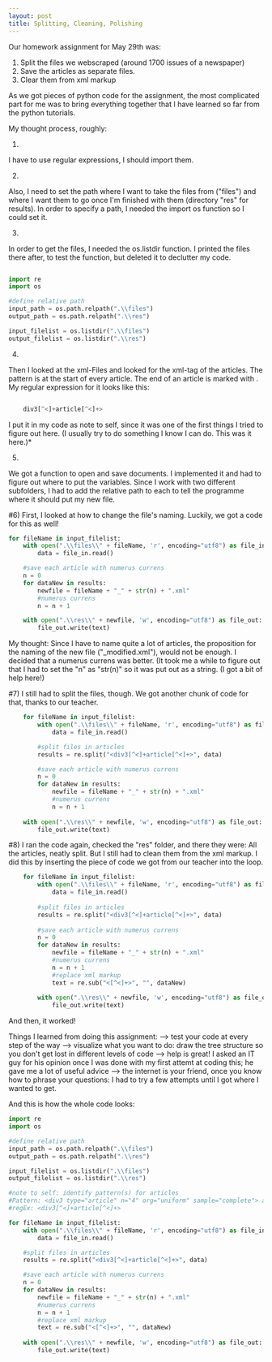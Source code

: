 ```yaml
---
layout: post
title: Splitting, Cleaning, Polishing
---
```


Our homework assignment for May 29th was:
1) Split the files we webscraped (around 1700 issues of a newspaper)
2) Save the articles as separate files.
3) Clear them from xml markup

As we got pieces of python code for the assignment, the most complicated part for me was to bring everything together that I have learned so far from the python tutorials.

My thought process, roughly:

1)
I have to use regular expressions, I should import them.

2)
Also, I need to set the path where I want to take the files from ("files") and where I want them to go once I'm finished with them (directory "res" for results).
In order to specify a path, I needed the import os function so I could set it.

3)
In order to get the files, I needed the os.listdir function. I printed the files there after, to test the function, but deleted it to declutter my code.


```python

import re
import os

#define relative path
input_path = os.path.relpath(".\\files")
output_path = os.path.relpath(".\\res")

input_filelist = os.listdir(".\\files")
output_filelist = os.listdir(".\\res")

```

4)
Then I looked at the xml-Files and looked for the xml-tag of the articles. The pattern is <div3 type="article" n="4" org="uniform" sample="complete"> at the start of every article. The end of an article is marked with </dir3>.
My regular expression for it looks like this:

```python

	div3[^<]+article[^<]+>

```

I put it in my code as note to self, since it was one of the first things I tried to figure out here. (I usually try to do something I know I can do. This was it here.)*

5)
We got a function to open and save documents. I implemented it and had to figure out where to put the variables.
Since I work with two different subfolders, I had to add the relative path to each to tell the programme where it should put my new file.

#6)
First, I looked at how to change the file's naming. Luckily, we got a code for this as well!

```python
for fileName in input_filelist:
	with open(".\\files\\" + fileName, 'r', encoding="utf8") as file_in:
		data = file_in.read()

	#save each article with numerus currens
	n = 0
	for dataNew in results:
		newfile = fileName + "_" + str(n) + ".xml"
		#numerus currens
		n = n + 1

	with open(".\\res\\" + newfile, 'w', encoding="utf8") as file_out:
		file_out.write(text)
```

My thought: Since I have to name quite a lot of articles, the proposition for the naming of the new file ("_modified.xml"), would not be enough.
I decided that a numerus currens was better. (It took me a while to figure out that I had to set the "n" as "str(n)" so it was put out as a string. (I got a bit of help here!)

#7)
I still had to split the files, though. We got another chunk of code for that, thanks to our teacher.


```python
	for fileName in input_filelist:
		with open(".\\files\\" + fileName, 'r', encoding="utf8") as file_in:
			data = file_in.read()

		#split files in articles
		results = re.split("<div3[^<]+article[^<]+>", data)

		#save each article with numerus currens
		n = 0
		for dataNew in results:
			newfile = fileName + "_" + str(n) + ".xml"
			#numerus currens
			n = n + 1
	
	with open(".\\res\\" + newfile, 'w', encoding="utf8") as file_out:
		file_out.write(text)

```

#8)
I ran the code again, checked the "res" folder, and there they were: All the articles, neatly split.
But I still had to clean them from the xml markup. I did this by inserting the piece of code we got from our teacher into the loop.

```python
	for fileName in input_filelist:
		with open(".\\files\\" + fileName, 'r', encoding="utf8") as file_in:
			data = file_in.read()
	
		#split files in articles
		results = re.split("<div3[^<]+article[^<]+>", data)
	
		#save each article with numerus currens
		n = 0
		for dataNew in results:
			newfile = fileName + "_" + str(n) + ".xml"
			#numerus currens
			n = n + 1
			#replace xml markup
			text = re.sub("<[^<]+>", "", dataNew)
		
		with open(".\\res\\" + newfile, 'w', encoding="utf8") as file_out:
			file_out.write(text)

```

And then, it worked!

Things I learned from doing this assignment:
--> test your code at every step of the way
--> visualize what you want to do: draw the tree structure so you don't get lost in different levels of code
--> help is great! I asked an IT guy for his opinion once I was done with my first attemt at coding this; he gave me a lot of useful advice
--> the internet is your friend, once you know how to phrase your questions: I had to try a few attempts until I got where I wanted to get.

And this is how the whole code looks:


```python
import re
import os

#define relative path
input_path = os.path.relpath(".\\files")
output_path = os.path.relpath(".\\res")

input_filelist = os.listdir(".\\files")
output_filelist = os.listdir(".\\res")

#note to self: identify pattern(s) for articles
#Pattern: <div3 type="article" n="4" org="uniform" sample="complete"> at the start of every article
#regEx: <div3[^<]+article[^<]+>

for fileName in input_filelist:
	with open(".\\files\\" + fileName, 'r', encoding="utf8") as file_in:
		data = file_in.read()

	#split files in articles
	results = re.split("<div3[^<]+article[^<]+>", data)

	#save each article with numerus currens
	n = 0
	for dataNew in results:
		newfile = fileName + "_" + str(n) + ".xml"
		#numerus currens
		n = n + 1
		#replace xml markup
		text = re.sub("<[^<]+>", "", dataNew)
	
	with open(".\\res\\" + newfile, 'w', encoding="utf8") as file_out:
		file_out.write(text)

```